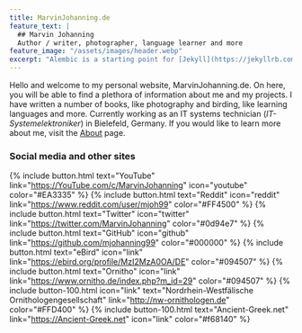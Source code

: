 ```yaml
---
title: MarvinJohanning.de
feature_text: |
  ## Marvin Johanning
  Author / writer, photographer, language learner and more
feature_image: "/assets/images/header.webp"
excerpt: "Alembic is a starting point for [Jekyll](https://jekyllrb.com/) projects. Rather than starting from scratch, this boilerplate is designed to get the ball rolling immediately. Install it, configure it, tweak it, push it."
---
```


Hello and welcome to my personal website, MarvinJohanning.de. On here, you will be able to find a plethora of information about me and my projects. I have written a number of books, like photography and birding, like learning languages and more. Currently working as an IT systems technician (_IT-Systemelektroniker_) in Bielefeld, Germany. If you would like to learn more about me, visit the [About](/about/) page.  

### Social media and other sites
{% include button.html text="YouTube" link="https://YouTube.com/c/MarvinJohanning" icon="youtube" color="#EA3335" %} {% include button.html text="Reddit" icon="reddit" link="https://www.reddit.com/user/mjoh99" color="#FF4500" %}  {% include button.html text="Twitter" icon="twitter" link="https://twitter.com/MarvinJohanning" color="#0d94e7" %} {% include button.html text="GitHub" icon="github" link="https://github.com/mjohanning99" color="#000000" %} {% include button.html text="eBird" icon="link" link="https://ebird.org/profile/MzI2MzA0OA/DE" color="#094507" %} {% include button.html text="Ornitho" icon="link" link="https://www.ornitho.de/index.php?m_id=29" color="#094507" %} {% include button-100.html icon="link" text="Nordrhein-Westfälische Ornithologengesellschaft" link="http://nw-ornithologen.de" color="#FFD400" %} {% include button-100.html text="Ancient-Greek.net" link="https://Ancient-Greek.net" icon="link" color="#f68140" %}


